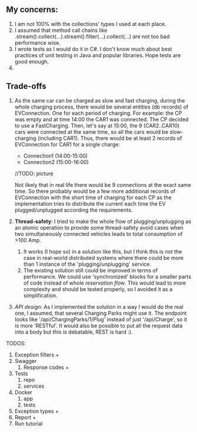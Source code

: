 ## My concerns:

1. I am not 100% with the collections' types I used at each place.
2. I assumed that method call chains like 
   .stream().collect(...).stream().filter(...).collect(...) are not too bad performance wise.
3. I wrote tests as I would do it in C#. I don't know much about best practices of unit testing in Java and popular libraries. Hope tests are good enough.
4. 

## Trade-offs

1. As the same car can be charged as slow and fast charging, during the whole charging process, there would be several entities (db records) of EVConnection. One for each period of charging.
   For example: the CP was empty and at time 14:00 the CAR1 was connected. The CP decided to use a FastCharging.
   Then, let's say at 15:00, the 9 (CAR2..CAR10) cars were connected at the same time, so all the cars would be slow-charging (including CAR1).
   Thus, there would be at least 2 records of EVConnection for CAR1 for a single charge:
   * Connection1 (14:00-15:00)
   * Connection2 (15:00-16:00)

    //TODO: picture
   
    Not likely that in real life there would be 9 connections at the exact same time.
    So there probably would be a few more additional records of EVConnection with the short time of charging for each CP as the implementation tries to distribute the current each time the EV plugged/unplugged according the requirements.
  

2. **Thread-safety**: I tried to make the whole flow of plugging/unplugging as an atomic operation to provide some thread-safety avoid cases when two simultaneously connected vehicles leads to total consumption of >100 Amp. 
   1. It works (I hope so) in a solution like this, but I think this is not the case in real-world distributed systems where there could be more than 1 instance of the 'plugging/unplugging' service.
   2. The existing solution still could be improved in terms of performance. We could use 'synchronized' blocks for a smaller parts of code instead of whole *reservation flow*. This would lead to more complexity and should be tested properly, so I avoided it as a simplification.
3. *API design*: As I implemented the solution in a way I would do the real one, I assumed, that several Charging Parks might use it.
The endpoint looks like '/api/ChargingParks/1/Plug' instead of just '/api/Charge', so it is more 'RESTful'.
It would also be possible to put all the request data into a body but this is debatable, REST is hard :).



TODOS: 
1. Exception filters +
2. Swagger
   1. Response codes +
3. Tests
   1. repo
   2. services
4. Docker
   1. app
   2. tests
5. Exception types +
6. Report + 
7. Run tutorial